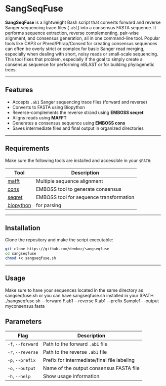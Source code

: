 # SangSeqFuse

**SangSeqFuse** is a lightweight Bash script that converts forward and reverse Sanger sequencing trace files (`.ab1`) into a consensus FASTA sequence. It performs sequence extraction, reverse complementing, pair-wise alignment, and consensus generation, all in one command-line tool. Popular tools like CAP3 or Phred/Phrap/Consed for creating consensus sequences can often be overly strict or complex for basic Sanger read merging, especially when dealing with short, noisy reads or small-scale sequencing. This tool fixes that problem, especially if the goal to simply create a consensus sequence for performing nBLAST or for building phylogenetic trees.

---

## Features

- Accepts `.ab1` Sanger sequencing trace files (forward and reverse)
- Converts to FASTA using Biopython
- Reverse-complements the reverse strand using **EMBOSS seqret**
- Aligns reads using **MAFFT**
- Generates a consensus sequence using **EMBOSS cons**
- Saves intermediate files and final output in organized directories

---

## Requirements

Make sure the following tools are installed and accessible in your `$PATH`:

| Tool        | Description                              |
|-------------|------------------------------------------|
| [mafft](https://mafft.cbrc.jp/alignment/software/)     | Multiple sequence alignment              |
| [cons](https://www.bioinformatics.nl/cgi-bin/emboss/help/cons)      | EMBOSS tool to generate consensus        |
| [seqret](https://www.bioinformatics.nl/cgi-bin/emboss/help/seqret)    | EMBOSS tool for sequence transformation  |
| [biopython](https://biopython.org/)   | for parsing |

---
 
## Installation

Clone the repository and make the script executable:

```bash
git clone https://github.com/demboc/sangseqfuse
cd sangseqfuse
chmod +x sangseqfuse.sh
```
---

## Usage

Make sure to have your sequences located in the same directory as sangseqfuse.sh or you can have sangseqfuse.sh installed in your $PATH
./sangseqfuse.sh --forward F.ab1 --reverse R.ab1 --prefix Sample1 --output myconsensus.fasta



## Parameters

| Flag              | Description                                 |
| ----------------- | ------------------------------------------- |
| `-f`, `--forward` | Path to the forward `.ab1` file             |
| `-r`, `--reverse` | Path to the reverse `.ab1` file             |
| `-p`, `--prefix`  | Prefix for intermediate/final file labeling |
| `-o`, `--output`  | Name of the output consensus FASTA file     |
| `-h`, `--help`    | Show usage information                      |


